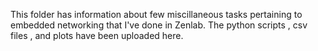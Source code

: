 This folder has information about few miscillaneous tasks pertaining to embedded networking that I've done in Zenlab.
The python scripts , csv files , and plots have been uploaded here.
